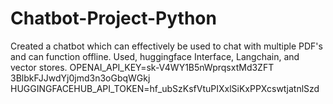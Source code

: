 # Chatbot-Project-Python
Created a chatbot which can effectively be used to chat with multiple PDF's and can function offline. Used, huggingface Interface, Langchain, and vector stores.
OPENAI_API_KEY=sk-V4WY1B5nWprqsxtMd3ZFT    3BlbkFJJwdYj0jmd3n3oGbqWGkj
HUGGINGFACEHUB_API_TOKEN=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


